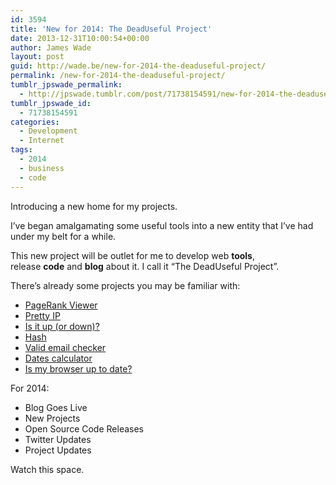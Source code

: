 ```yaml
---
id: 3594
title: 'New for 2014: The DeadUseful Project'
date: 2013-12-31T10:00:54+00:00
author: James Wade
layout: post
guid: http://wade.be/new-for-2014-the-deaduseful-project/
permalink: /new-for-2014-the-deaduseful-project/
tumblr_jpswade_permalink:
  - http://jpswade.tumblr.com/post/71738154591/new-for-2014-the-deaduseful-project
tumblr_jpswade_id:
  - 71738154591
categories:
  - Development
  - Internet
tags:
  - 2014
  - business
  - code
---
```

<p class="lead">
  Introducing a new home for my projects.
</p>

I’ve began amalgamating some useful tools into a new entity that I’ve had under my belt for a while.

This new project will be outlet for me to develop web **tools**, release **code** and **blog** about it. I call it “The DeadUseful Project”.

There’s already some projects you may be familiar with:

  * [PageRank Viewer](http://deaduseful.com/pagerank/)
  * [Pretty IP](http://deaduseful.com/ip/)
  * [Is it up (or down)?](http://deaduseful.com/up/)
  * [Hash](http://deaduseful.com/hash/)
  * [Valid email checker](http://deaduseful.com/validemail/)
  * [Dates calculator](http://deaduseful.com/dates/)
  * [Is my browser up to date?](http://deaduseful.com/browsercheck/)

For 2014:

  * Blog Goes Live
  * New Projects
  * Open Source Code Releases
  * Twitter Updates
  * Project Updates

Watch this space.
